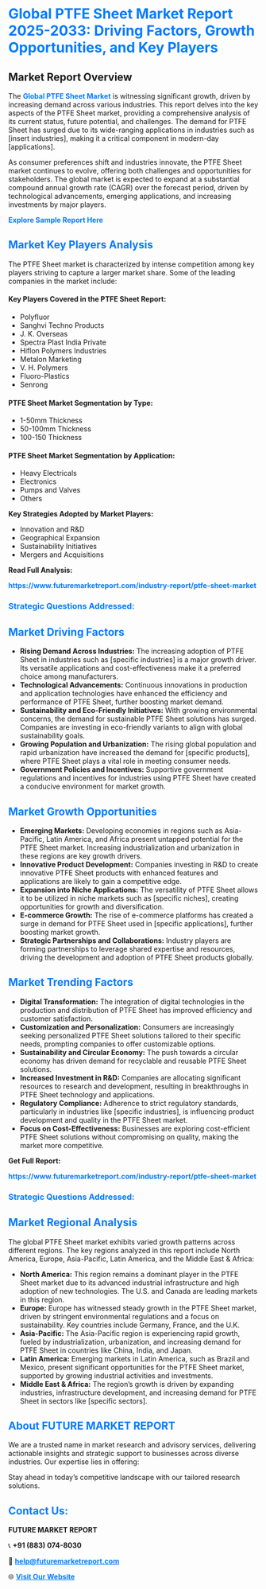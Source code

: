 <h1 style="color: #007BFF;">Global PTFE Sheet Market Report 2025-2033: Driving Factors, Growth Opportunities, and Key Players</h1>

<section id="overview">
<h2>Market Report Overview</h2>
<p>The <a href="https://www.futuremarketreport.com/industry-report/ptfe-sheet-market" style="color: #007BFF; text-decoration: none;"><strong>Global PTFE Sheet Market</strong></a> is witnessing significant growth, driven by increasing demand across various industries. This report delves into the key aspects of the PTFE Sheet market, providing a comprehensive analysis of its current status, future potential, and challenges. The demand for PTFE Sheet has surged due to its wide-ranging applications in industries such as [insert industries], making it a critical component in modern-day [applications].</p>
<p>As consumer preferences shift and industries innovate, the PTFE Sheet market continues to evolve, offering both challenges and opportunities for stakeholders. The global market is expected to expand at a substantial compound annual growth rate (CAGR) over the forecast period, driven by technological advancements, emerging applications, and increasing investments by major players.</p>
</section>

<section id="overview">
<p><a href="https://www.futuremarketreport.com/request-sample/reportId=61362" style="color: #007BFF; text-decoration: none;"><strong>Explore Sample Report Here</strong></a></p>
</section>

<section id="key-players">
<h2 style="color: #007BFF;">Market Key Players Analysis</h2>
<p>The PTFE Sheet market is characterized by intense competition among key players striving to capture a larger market share. Some of the leading companies in the market include:</p>
<h4>Key Players Covered in the PTFE Sheet Report:</h4>
<ul><li>Polyfluor</li><li>Sanghvi Techno Products</li><li>J. K. Overseas</li><li>Spectra Plast India Private</li><li>Hiflon Polymers Industries</li><li>Metalon Marketing</li><li>V. H. Polymers</li><li>Fluoro-Plastics</li><li>Senrong</li></ul>
<h4>PTFE Sheet Market Segmentation by Type:</h4>
<ul><li>1-50mm Thickness</li><li>50-100mm Thickness</li><li>100-150 Thickness</li></ul>

<h4>PTFE Sheet Market Segmentation by Application:</h4>
<ul><li>Heavy Electricals</li><li>Electronics</li><li>Pumps and Valves</li><li>Others</li></ul>
<p><strong>Key Strategies Adopted by Market Players:</strong></p>
<ul>
<li>Innovation and R&D</li>
<li>Geographical Expansion</li>
<li>Sustainability Initiatives</li>
<li>Mergers and Acquisitions</li>
</ul>
</section>

<section>
<p><strong>Read Full Analysis: </strong></p><a href="https://www.futuremarketreport.com/industry-report/ptfe-sheet-market" style="color: #007BFF; text-decoration: none;"><strong>https://www.futuremarketreport.com/industry-report/ptfe-sheet-market</strong></a>
<h3 style="color: #007BFF;">Strategic Questions Addressed:</h3>
</section>

<section id="driving-factors">
<h2 style="color: #007BFF;">Market Driving Factors</h2>
<ul>
<li><strong>Rising Demand Across Industries:</strong> The increasing adoption of PTFE Sheet in industries such as [specific industries] is a major growth driver. Its versatile applications and cost-effectiveness make it a preferred choice among manufacturers.</li>
<li><strong>Technological Advancements:</strong> Continuous innovations in production and application technologies have enhanced the efficiency and performance of PTFE Sheet, further boosting market demand.</li>
<li><strong>Sustainability and Eco-Friendly Initiatives:</strong> With growing environmental concerns, the demand for sustainable PTFE Sheet solutions has surged. Companies are investing in eco-friendly variants to align with global sustainability goals.</li>
<li><strong>Growing Population and Urbanization:</strong> The rising global population and rapid urbanization have increased the demand for [specific products], where PTFE Sheet plays a vital role in meeting consumer needs.</li>
<li><strong>Government Policies and Incentives:</strong> Supportive government regulations and incentives for industries using PTFE Sheet have created a conducive environment for market growth.</li>
</ul>
</section>

<section id="growth-opportunities">
<h2 style="color: #007BFF;">Market Growth Opportunities</h2>
<ul>
<li><strong>Emerging Markets:</strong> Developing economies in regions such as Asia-Pacific, Latin America, and Africa present untapped potential for the PTFE Sheet market. Increasing industrialization and urbanization in these regions are key growth drivers.</li>
<li><strong>Innovative Product Development:</strong> Companies investing in R&D to create innovative PTFE Sheet products with enhanced features and applications are likely to gain a competitive edge.</li>
<li><strong>Expansion into Niche Applications:</strong> The versatility of PTFE Sheet allows it to be utilized in niche markets such as [specific niches], creating opportunities for growth and diversification.</li>
<li><strong>E-commerce Growth:</strong> The rise of e-commerce platforms has created a surge in demand for PTFE Sheet used in [specific applications], further boosting market growth.</li>
<li><strong>Strategic Partnerships and Collaborations:</strong> Industry players are forming partnerships to leverage shared expertise and resources, driving the development and adoption of PTFE Sheet products globally.</li>
</ul>
</section>

<section id="trending-factors">
<h2 style="color: #007BFF;">Market Trending Factors</h2>
<ul>
<li><strong>Digital Transformation:</strong> The integration of digital technologies in the production and distribution of PTFE Sheet has improved efficiency and customer satisfaction.</li>
<li><strong>Customization and Personalization:</strong> Consumers are increasingly seeking personalized PTFE Sheet solutions tailored to their specific needs, prompting companies to offer customizable options.</li>
<li><strong>Sustainability and Circular Economy:</strong> The push towards a circular economy has driven demand for recyclable and reusable PTFE Sheet solutions.</li>
<li><strong>Increased Investment in R&D:</strong> Companies are allocating significant resources to research and development, resulting in breakthroughs in PTFE Sheet technology and applications.</li>
<li><strong>Regulatory Compliance:</strong> Adherence to strict regulatory standards, particularly in industries like [specific industries], is influencing product development and quality in the PTFE Sheet market.</li>
<li><strong>Focus on Cost-Effectiveness:</strong> Businesses are exploring cost-efficient PTFE Sheet solutions without compromising on quality, making the market more competitive.</li>
</ul>
</section>

<section>
<p><strong>Get Full Report: </strong></p><a href="https://www.futuremarketreport.com/industry-report/ptfe-sheet-market" style="color: #007BFF; text-decoration: none;"><strong>https://www.futuremarketreport.com/industry-report/ptfe-sheet-market</strong></a>
<h3 style="color: #007BFF;">Strategic Questions Addressed:</h3>
</section>


<section id="regional-analysis">
<h2 style="color: #007BFF;">Market Regional Analysis</h2>
<p>The global PTFE Sheet market exhibits varied growth patterns across different regions. The key regions analyzed in this report include North America, Europe, Asia-Pacific, Latin America, and the Middle East & Africa:</p>
<ul>
<li><strong>North America:</strong> This region remains a dominant player in the PTFE Sheet market due to its advanced industrial infrastructure and high adoption of new technologies. The U.S. and Canada are leading markets in this region.</li>
<li><strong>Europe:</strong> Europe has witnessed steady growth in the PTFE Sheet market, driven by stringent environmental regulations and a focus on sustainability. Key countries include Germany, France, and the U.K.</li>
<li><strong>Asia-Pacific:</strong> The Asia-Pacific region is experiencing rapid growth, fueled by industrialization, urbanization, and increasing demand for PTFE Sheet in countries like China, India, and Japan.</li>
<li><strong>Latin America:</strong> Emerging markets in Latin America, such as Brazil and Mexico, present significant opportunities for the PTFE Sheet market, supported by growing industrial activities and investments.</li>
<li><strong>Middle East & Africa:</strong> The region’s growth is driven by expanding industries, infrastructure development, and increasing demand for PTFE Sheet in sectors like [specific sectors].</li>
</ul>
</section>

<footer>
<h2 style="color: #007BFF;">About FUTURE MARKET REPORT</h2>
<p>We are a trusted name in market research and advisory services, delivering actionable insights and strategic support to businesses across diverse industries. Our expertise lies in offering:</p>

<p>Stay ahead in today’s competitive landscape with our tailored research solutions.</p>

<h2 style="color: #007BFF;">Contact Us:</h2>
<p><strong>FUTURE MARKET REPORT</strong></p>
<p>📞 <strong>+91 (883) 074-8030</strong></p>
<p>📧 <strong><a href="mailto:help@futuremarketreport.com" style="color: #007BFF;">help@futuremarketreport.com</a></strong></p>
<p>🌐 <strong><a href="https://www.futuremarketreport.com/" style="color: #007BFF;">Visit Our Website</a></strong></p>
</footer>